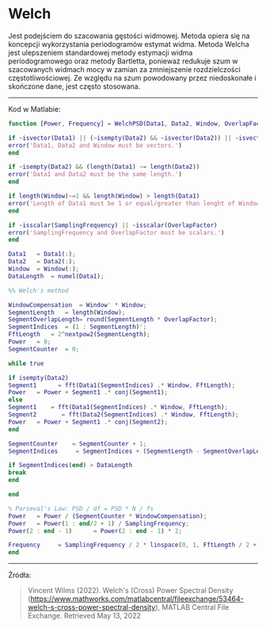 # Welch

Jest podejściem do szacowania gęstości widmowej. Metoda opiera się na koncepcji wykorzystania periodogramów estymat widma. Metoda Welcha jest ulepszeniem standardowej metody estymacji widma periodogramowego oraz metody Bartletta, ponieważ redukuje szum w szacowanych widmach mocy w zamian za zmniejszenie rozdzielczości częstotliwościowej. Ze względu na szum powodowany przez niedoskonałe i skończone dane, jest często stosowana.

---

Kod w Matlabie:

```matlab
function [Power, Frequency] = WelchPSD(Data1, Data2, Window, OverlapFactor, SamplingFrequency)

if ~isvector(Data1) || (~isempty(Data2) && ~isvector(Data2)) || ~isvector(Window)
error('Data1, Data2 and Window must be vectors.')
end

if ~isempty(Data2) && (length(Data1) ~= length(Data2))
error('Data1 and Data2 must be the same length.')
end

if length(Window)~=1 && length(Window) > length(Data1)
error('Length of Data1 must be 1 or equal/greater than lenght of Window.')
end

if ~isscalar(SamplingFrequency) || ~isscalar(OverlapFactor)
error('SamplingFrequency and OverlapFactor must be scalars.')
end

Data1   = Data1(:);
Data2   = Data2(:);
Window  = Window(:);
DataLength  = numel(Data1);

%% Welch's method

WindowCompensation  = Window' * Window;
SegmentLength   = length(Window);
SegmentOverlapLength= round(SegmentLength * OverlapFactor);
SegmentIndices  = (1 : SegmentLength)';
FftLength   = 2^nextpow2(SegmentLength);
Power   = 0;
SegmentCounter  = 0;

while true

if isempty(Data2)
Segment1      = fft(Data1(SegmentIndices) .* Window, FftLength);
Power   = Power + Segment1 .* conj(Segment1);
else
Segment1    = fft(Data1(SegmentIndices) .* Window, FftLength);
Segment2       = fft(Data2(SegmentIndices) .* Window, FftLength);
Power   = Power + Segment1 .* conj(Segment2);
end

SegmentCounter    = SegmentCounter + 1;
SegmentIndices     = SegmentIndices + (SegmentLength - SegmentOverlapLength);

if SegmentIndices(end) > DataLength
break
end

end

% Parseval's Law: PSD / df = PSD * N / fs
Power   = Power / (SegmentCounter * WindowCompensation);
Power   = Power(1 : end/2 + 1) / SamplingFrequency;
Power(2 : end - 1)      = Power(2 : end - 1) * 2;

Frequency     = SamplingFrequency / 2 * linspace(0, 1, FftLength / 2 + 1).';   
end
```

---

Źródła:

> Vincent Wilms (2022). Welch's (Cross) Power Spectral Density (https://www.mathworks.com/matlabcentral/fileexchange/53464-welch-s-cross-power-spectral-density), MATLAB Central File Exchange. Retrieved May 13, 2022
